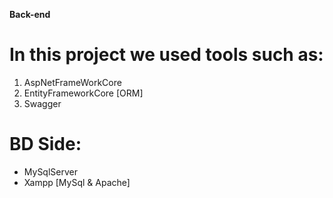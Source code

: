 **Back-end**
# In this project we used tools such as:
1. AspNetFrameWorkCore
2. EntityFrameworkCore [ORM]
3. Swagger
# BD Side:
- MySqlServer
- Xampp [MySql & Apache]
